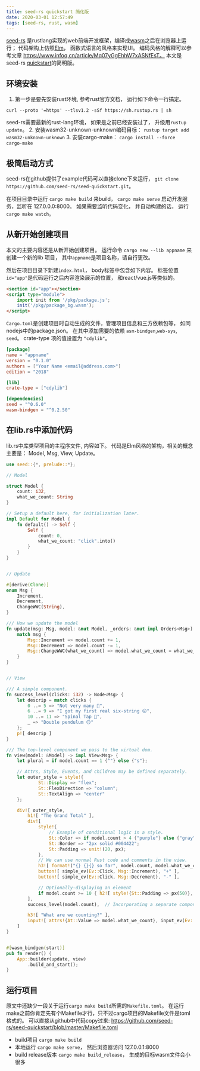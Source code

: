 ```yaml
---
title: seed-rs quickstart 简化版
date: 2020-03-01 12:57:49
tags: [seed-rs, rust, wasm]
---
```


[seed-rs](https://github.com/seed-rs/seed) 是rustlang实现的web前端开发框架，编译成[wasm](https://github.com/rustwasm/wasm-bindgen)之后在浏览器上运行； 代码架构上仿照[Elm](https://guide.elm-lang.org/architecture/)， 函数式语言的风格来实现UI。 编码风格的解释可以参考文章 https://www.infoq.cn/article/Mq07yGgEhhW7xASNfEsT。 本文是seed-rs [quickstart](https://seed-rs.org/guide/quickstart)的简明版。

## 环境安装

1. 第一步是要先安装rust环境, 参考rust官方文档， 运行如下命令一行搞定。

  `curl --proto '=https' --tlsv1.2 -sSf https://sh.rustup.rs | sh`

  seed-rs需要最新的rust-lang环境， 如果是之前已经安装过了， 升级用`rustup update`。
2. 安装wasm32-unknown-unknown编码目标： `rustup target add wasm32-unknown-unknown`
3. 安装cargo-make： `cargo install --force cargo-make`

## 极简启动方式

seed-rs在github提供了example代码可以直接clone下来运行， `git clone https://github.com/seed-rs/seed-quickstart.git`。  

在项目目录中运行 `cargo make build` 来build， `cargo make serve` 启动开发服务，监听在 127.0.0.0:8000。 如果需要监听代码变化， 并自动构建的话， 运行 `cargo make watch`。 

## 从新开始创建项目

本文的主要内容还是从新开始创建项目。 运行命令 `cargo new --lib appname` 来创建一个新的lib 项目， 其中`appname`是项目名称，请自行更改。

然后在项目目录下新建`index.html`， body标签中包含如下内容。 标签位置`id="app"`是代码运行之后内容渲染展示的位置， 和react/vue.js等类似的。

```html
<section id="app"></section>
<script type="module">
    import init from '/pkg/package.js';
    init('/pkg/package_bg.wasm');
</script>
```

`Cargo.toml`是创建项目时自动生成的文件，管理项目信息和三方依赖包等， 如同nodejs中的package.json。 在其中添加需要的依赖 `asm-bindgen`,`web-sys`, `seed`。 crate-type 项的值设置为 `"cdylib"`。 

```toml
[package]
name = "appname"
version = "0.1.0"
authors = ["Your Name <email@address.com>"]
edition = "2018"

[lib]
crate-type = ["cdylib"]

[dependencies]
seed = "^0.6.0"
wasm-bindgen = "^0.2.50"
```

## 在lib.rs中添加代码

lib.rs中库类型项目的主程序文件, 内容如下。 代码是Elm风格的架构，相关的概念主要是： Model, Msg, View, Update。 

```rust
use seed::{*, prelude::*};

// Model

struct Model {
    count: i32,
    what_we_count: String
}

// Setup a default here, for initialization later.
impl Default for Model {
    fn default() -> Self {
        Self {
            count: 0,
            what_we_count: "click".into()
        }
    }
}


// Update

#[derive(Clone)]
enum Msg {
    Increment,
    Decrement,
    ChangeWWC(String),
}

/// How we update the model
fn update(msg: Msg, model: &mut Model, _orders: &mut impl Orders<Msg>) {
    match msg {
        Msg::Increment => model.count += 1,
        Msg::Decrement => model.count -= 1,
        Msg::ChangeWWC(what_we_count) => model.what_we_count = what_we_count,
    }
}


// View

/// A simple component.
fn success_level(clicks: i32) -> Node<Msg> {
    let descrip = match clicks {
        0 ..= 5 => "Not very many 🙁",
        6 ..= 9 => "I got my first real six-string 😐",
        10 ..= 11 => "Spinal Tap 🙂",
        _ => "Double pendulum 🙃"
    };
    p![ descrip ]
}

/// The top-level component we pass to the virtual dom.
fn view(model: &Model) -> impl View<Msg> {
    let plural = if model.count == 1 {""} else {"s"};

    // Attrs, Style, Events, and children may be defined separately.
    let outer_style = style!{
            St::Display => "flex";
            St::FlexDirection => "column";
            St::TextAlign => "center"
    };

    div![ outer_style,
        h1![ "The Grand Total" ],
        div![
            style!{
                // Example of conditional logic in a style.
                St::Color => if model.count > 4 {"purple"} else {"gray"};
                St::Border => "2px solid #004422"; 
                St::Padding => unit!(20, px);
            },
            // We can use normal Rust code and comments in the view.
            h3![ format!("{} {}{} so far", model.count, model.what_we_count, plural) ],
            button![ simple_ev(Ev::Click, Msg::Increment), "+" ],
            button![ simple_ev(Ev::Click, Msg::Decrement), "-" ],

            // Optionally-displaying an element
            if model.count >= 10 { h2![ style!{St::Padding => px(50)}, "Nice!" ] } else { empty![] }
        ],
        success_level(model.count),  // Incorporating a separate component

        h3![ "What are we counting?" ],
        input![ attrs!{At::Value => model.what_we_count}, input_ev(Ev::Input, Msg::ChangeWWC) ]
    ]
}


#[wasm_bindgen(start)]
pub fn render() {
    App::builder(update, view)
        .build_and_start();
}
```

## 运行项目

原文中还缺少一段关于运行`cargo make build`所需的`Makefile.toml`。 在运行make之前你肯定先有个Makefile才行，只不过cargo项目的Makefile文件是toml格式的。 可以直接从github中代码copy过来: https://github.com/seed-rs/seed-quickstart/blob/master/Makefile.toml

* build项目 `cargo make build`
* 本地运行 `cargo make serve`， 然后浏览器访问 127.0.0.1:8000
* build release版本 `cargo make build_release`， 生成的目标wasm文件会小很多
